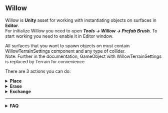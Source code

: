 ## Willow

Willow is **Unity** asset for working with instantiating objects on surfaces in **Editor**.<br>
For initialize Willow you need to open ***Tools -> Willow -> Prefab Brush***. To start working you need to enable it in Editor window.<br>

All surfaces that you want to spawn objects on must contain WillowTerrainSettings component and any type of collider.<br>
Note: Further in the documentation, GameObject with WillowTerrainSettings is replaced by Terrain for convenience<br>

There are 3 actions you can do:

<details>
<summary><strong>Place</strong></summary>
Instantiating objects on the surface.
There are three types of detecting surfaces to spawn on:
	
- Only on Terrain
- Only on Objects
- Both on Terrain and Objects
	
</details>

<details>
<summary><strong>Erase</strong></summary>
	
Erasing (removing) objects that have been spawned by *Willow*<br>
It does not destroy objects, but hide them. It is possible to enable all erased objects in last session with ***Tools -> Willow -> Enable Destroyed Objects***<br>
Further you can simply disable them by using ***Tools -> Willow -> Disable Destroyed Objects***<br>

</details>

<details>
  <summary><strong>Exchange</strong></summary>
This mode allows you to recalculate some parameters, like color, rotation, scale and other. It can be used to get next random rotation, scale, etc.<br>
Also it may change object to another one from spawnable objects list.<br>
You can exchange:<br>

- Position
- Rotation
- Scale
- Parent
- Color

Also it supports *smoothness* - the rarity of applying to object. More smoothnes less chance object will be exchanged by new one
	
</details>

<hr>

<details>

<summary><strong>FAQ</strong></summary>
<br>
	
<details>
<summary><strong>What is the minimum Unity version to use Willow?</strong></summary>
<br>
- Your project should be on Unity 2019.4.23f and higher.
</details>

<details><summary><strong>I want to get it, how do I import it into my project?</strong></summary>
<br>
- Instruction:
	
1. Download last [Release](https://github.com/AnanasikDev/Willow/releases)
1. Go to your Unity project, go to Assets/Import Package/Custom Package and select the .unitypackage file you just downloaded
1. Click Import in the following window and wait for import.

</details>

<details><summary><strong>I cant spawn objects, what may be wrong?</strong></summary>
<br>
	
1. Make sure Willow is enabled.<br>
1. Make sure your surface that you want to spawn objects on contains WillowTerrainSettings component. It is important!<br>
1. Make sure you have at least one active spawnable object with setted Object.<br>
1. Make sure parameter Placement Type of global settings is OnlyOnTerrain or OnTerrainAndObjects, otherwise it is only possible to spawn objects on other objects.<br>
1. Make sure brush size is setted above 0.<br>

</details>

<details><summary><strong>I cant see brush, what should I do?</strong></summary>
<br>
- This is a temporary bug I am trying to fix. You need to close Willow window and open it again.

</details>

</details>
